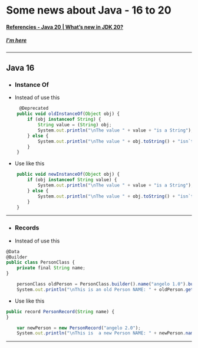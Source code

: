 # Some news about Java - 16 to 20

#### [Referencies - Java 20 | What’s new in JDK 20?](https://www.youtube.com/watch?v=r-BoIi2RnMo)

##### [I'm here](https://youtu.be/r-BoIi2RnMo?t=673)

---

## Java 16

- ### Instance Of
- Instead of use this
```javascript
     @Deprecated
    public void oldInstanceOf(Object obj) {
        if (obj instanceof String) {
            String value = (String) obj;
            System.out.println("\nThe value " + value + "is a String");
        } else {
            System.out.println("\nThe value " + obj.toString() + "isn`t a String");
        }
    }
```
- Use like this
```javascript
    public void newInstanceOf(Object obj) {
        if (obj instanceof String value) {
            System.out.println("\nThe value " + value + "is a String");
        } else {
            System.out.println("\nThe value " + obj.toString() + "isn`t a String");
        }
    }
```
---

- ### Records
- Instead of use this
```javascript
@Data
@Builder
public class PersonClass {
    private final String name;
}
```
```javascript
    personClass oldPerson = PersonClass.builder().name("angelo 1.0").build();
    System.out.println("\nThis is an old Person NAME: " + oldPerson.getName());
```
- Use like this
```javascript
public record PersonRecord(String name) {
}
```
```javascript
    var newPerson = new PersonRecord("angelo 2.0");
    System.out.println("\nThis is  a new Person NAME: " + newPerson.name());
```
---